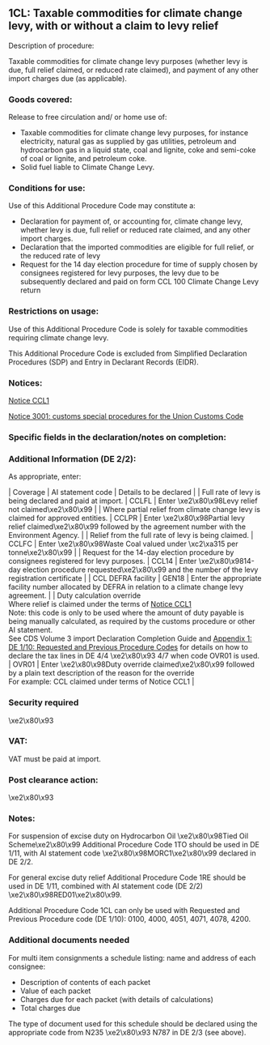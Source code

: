 1CL:  Taxable commodities for climate change levy, with or without a claim to levy relief
-------------------------------------------------------------------------------------------

Description of procedure:

Taxable commodities for climate change levy purposes (whether levy is due, full relief claimed, or reduced rate claimed), and payment of any other import charges due (as applicable).

### Goods covered:

Release to free circulation and/ or home use of:

 * Taxable commodities for climate change levy purposes, for instance electricity, natural gas as supplied by gas utilities, petroleum and hydrocarbon gas in a liquid state, coal and lignite, coke and semi-coke of coal or lignite, and petroleum coke.
 * Solid fuel liable to Climate Change Levy.

### Conditions for use:

Use of this Additional Procedure Code may constitute a:

 * Declaration for payment of, or accounting for, climate change levy, whether levy is due, full relief or reduced rate claimed, and any other import charges.
 * Declaration that the imported commodities are eligible for full relief, or the reduced rate of levy
 * Request for the 14 day election procedure for time of supply chosen by consignees registered for levy purposes, the levy due to be subsequently declared and paid on form CCL 100 Climate Change Levy return

### Restrictions on usage:

Use of this Additional Procedure Code is solely for taxable commodities requiring climate change levy.

This Additional Procedure Code is excluded from Simplified Declaration Procedures (SDP) and Entry in Declarant Records (EIDR).

### Notices:

[Notice CCL1](https://www.gov.uk/government/publications/excise-notice-ccl1-a-general-guide-to-climate-change-levy)

[Notice 3001: customs special procedures for the Union Customs Code](https://www.gov.uk/government/publications/notice-3001-special-procedures-for-the-union-customs-code)

### Specific fields in the declaration/notes on completion:

### Additional Information (DE 2/2):

As appropriate, enter:



  |  Coverage |  AI statement code |  Details to be declared | 
   |  Full rate of levy is being declared and paid at import. |  CCLFL |  Enter \xe2\x80\x98Levy relief not claimed\xe2\x80\x99 | 
 |  Where partial relief from climate change levy is claimed for approved entities. |  CCLPR |  Enter \xe2\x80\x98Partial levy relief claimed\xe2\x80\x99 followed by the agreement number with the Environment Agency. | 
 |  Relief from the full rate of levy is being claimed. |  CCLFC |  Enter \xe2\x80\x98Waste Coal valued under \xc2\xa315 per tonne\xe2\x80\x99 | 
 |  Request for the 14-day election procedure by consignees registered for levy purposes. |  CCL14 |  Enter \xe2\x80\x9814-day election procedure requested\xe2\x80\x99 and the number of the levy registration certificate | 
 |  CCL DEFRA facility |  GEN18 |  Enter the appropriate facility number allocated by DEFRA in relation to a climate change levy agreement. | 
 |  Duty calculation override  
Where relief is claimed under the terms of [Notice CCL1](https://www.gov.uk/government/publications/excise-notice-ccl1-a-general-guide-to-climate-change-levy)  
Note: this code is only to be used where the amount of duty payable is being manually calculated, as required by the customs procedure or other AI statement.  
See CDS Volume 3 import Declaration Completion Guide and [Appendix 1: DE 1/10: Requested and Previous Procedure Codes](https://www.gov.uk/government/publications/appendix-1-de-110-requested-and-previous-procedure-codes-of-the-customs-declaration-service-cds) for details on how to declare the tax lines in DE 4/4 \xe2\x80\x93 4/7 when code OVR01 is used. |  OVR01 |  Enter \xe2\x80\x98Duty override claimed\xe2\x80\x99 followed by a plain text description of the reason for the override  
For example: CCL claimed under terms of Notice CCL1 | 
 
### Security required

\xe2\x80\x93

### VAT:

VAT must be paid at import.

### Post clearance action:

\xe2\x80\x93

### Notes:

For suspension of excise duty on Hydrocarbon Oil \xe2\x80\x98Tied Oil Scheme\xe2\x80\x99 Additional Procedure Code 1TO should be used in DE 1/11, with AI statement code \xe2\x80\x98MORC1\xe2\x80\x99 declared in DE 2/2.

For general excise duty relief Additional Procedure Code 1RE should be used in DE 1/11, combined with AI statement code (DE 2/2) \xe2\x80\x98RED01\xe2\x80\x99.

Additional Procedure Code 1CL can only be used with Requested and Previous Procedure code (DE 1/10): 0100, 4000, 4051, 4071, 4078, 4200.

### Additional documents needed

For multi item consignments a schedule listing: name and address of each consignee:

 * Description of contents of each packet
 * Value of each packet
 * Charges due for each packet (with details of calculations)
 * Total charges due

The type of document used for this schedule should be declared using the appropriate code from N235 \xe2\x80\x93 N787 in DE 2/3 (see above).

